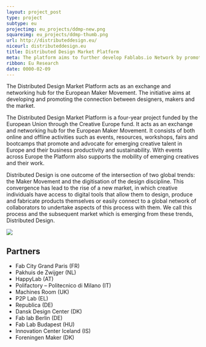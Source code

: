 ```yaml
---
layout: project_post
type: project
subtype: eu
projectimg: eu_projects/ddmp-new.png
squareimg: eu_projects/ddmp-thumb.png
url: http://distributeddesign.eu/
niceurl: distributeddesign.eu
title: Distributed Design Market Platform
meta: The platform aims to further develop Fablabs.io Network by promoting and improving the connection of makers and designers with the European market.
ribbon: Eu Research
date: 0000-02-09
---
```

The Distributed Design Market Platform acts as an exchange and networking hub for the European Maker Movement. The initiative aims at developing and promoting the connection between designers, makers and the market.

The Distributed Design Market Platform is a four-year project funded by the European Union through the Creative Europe fund. It acts as an exchange and networking hub for the European Maker Movement. It consists of both online and offline activities such as events, resources, workshops, fairs and bootcamps that promote and advocate for emerging creative talent in Europe and their business productivity and sustainability. With events across Europe the Platform also supports the mobility of emerging creatives and their work.

Distributed Design is one outcome of the intersection of two global trends: the Maker Movement and the digitisation of the design discipline. This convergence has lead to the rise of a new market, in which creative individuals have access to digital tools that allow them to design, produce and fabricate products themselves or easily connect to a global network of collaborators to undertake aspects of this process with them. We call this process and the subsequent market which is emerging from these trends, Distributed Design.

<img src="{{site.baseurl}}{{ site.url }}/img/projects/eu_projects/ddmp-1.jpg">

## Partners

* Fab City Grand Paris (FR)
* Pakhuis de Zwijger (NL)
* HappyLab (AT)
* Polifactory – Politecnico di Milano (IT)
* Machines Room (UK)
* P2P Lab (EL)
* Republica (DE)
* Dansk Design Center (DK)
* Fab lab Berlin (DE)
* Fab Lab Budapest (HU)
* Innovation Center Iceland (IS)
* Foreningen Maker (DK)